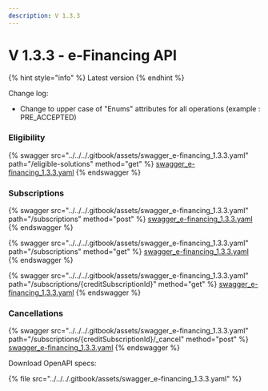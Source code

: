 ```yaml
---
description: V 1.3.3
---
```


# V 1.3.3 - e-Financing API

{% hint style="info" %}
Latest version
{% endhint %}

Change log:

* Change to upper case of "Enums" attributes for all operations (example : PRE\_ACCEPTED)

### Eligibility

{% swagger src="../../../.gitbook/assets/swagger_e-financing_1.3.3.yaml" path="/eligible-solutions" method="get" %}
[swagger_e-financing_1.3.3.yaml](../../../.gitbook/assets/swagger_e-financing_1.3.3.yaml)
{% endswagger %}

### Subscriptions

{% swagger src="../../../.gitbook/assets/swagger_e-financing_1.3.3.yaml" path="/subscriptions" method="post" %}
[swagger_e-financing_1.3.3.yaml](../../../.gitbook/assets/swagger_e-financing_1.3.3.yaml)
{% endswagger %}

{% swagger src="../../../.gitbook/assets/swagger_e-financing_1.3.3.yaml" path="/subscriptions" method="get" %}
[swagger_e-financing_1.3.3.yaml](../../../.gitbook/assets/swagger_e-financing_1.3.3.yaml)
{% endswagger %}

{% swagger src="../../../.gitbook/assets/swagger_e-financing_1.3.3.yaml" path="/subscriptions/{creditSubscriptionId}" method="get" %}
[swagger_e-financing_1.3.3.yaml](../../../.gitbook/assets/swagger_e-financing_1.3.3.yaml)
{% endswagger %}

### Cancellations

{% swagger src="../../../.gitbook/assets/swagger_e-financing_1.3.3.yaml" path="/subscriptions/{creditSubscriptionId}/_cancel" method="post" %}
[swagger_e-financing_1.3.3.yaml](../../../.gitbook/assets/swagger_e-financing_1.3.3.yaml)
{% endswagger %}

Download OpenAPI specs:

{% file src="../../../.gitbook/assets/swagger_e-financing_1.3.3.yaml" %}

